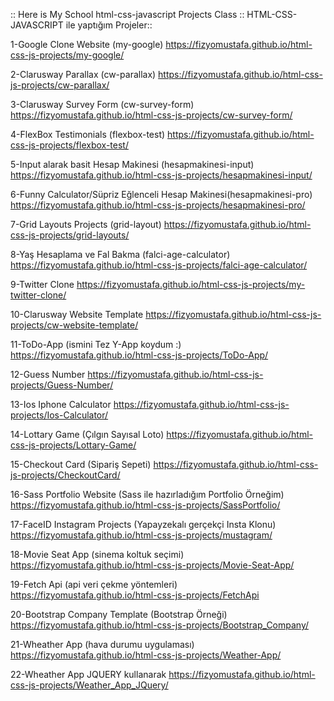 :: Here is My School html-css-javascript Projects Class :: HTML-CSS-JAVASCRIPT ile yaptığım Projeler::

1-Google Clone Website (my-google) https://fizyomustafa.github.io/html-css-js-projects/my-google/

2-Clarusway Parallax (cw-parallax) https://fizyomustafa.github.io/html-css-js-projects/cw-parallax/

3-Clarusway Survey Form (cw-survey-form) https://fizyomustafa.github.io/html-css-js-projects/cw-survey-form/

4-FlexBox Testimonials (flexbox-test) https://fizyomustafa.github.io/html-css-js-projects/flexbox-test/

5-Input alarak basit Hesap Makinesi (hesapmakinesi-input) https://fizyomustafa.github.io/html-css-js-projects/hesapmakinesi-input/

6-Funny Calculator/Süpriz Eğlenceli Hesap Makinesi(hesapmakinesi-pro) https://fizyomustafa.github.io/html-css-js-projects/hesapmakinesi-pro/

7-Grid Layouts Projects (grid-layout) https://fizyomustafa.github.io/html-css-js-projects/grid-layouts/

8-Yaş Hesaplama ve Fal Bakma (falci-age-calculator) https://fizyomustafa.github.io/html-css-js-projects/falci-age-calculator/

9-Twitter Clone https://fizyomustafa.github.io/html-css-js-projects/my-twitter-clone/

10-Clarusway Website Template https://fizyomustafa.github.io/html-css-js-projects/cw-website-template/

11-ToDo-App (ismini Tez Y-App koydum :) https://fizyomustafa.github.io/html-css-js-projects/ToDo-App/

12-Guess Number https://fizyomustafa.github.io/html-css-js-projects/Guess-Number/

13-Ios Iphone Calculator https://fizyomustafa.github.io/html-css-js-projects/Ios-Calculator/

14-Lottary Game (Çılgın Sayısal Loto) https://fizyomustafa.github.io/html-css-js-projects/Lottary-Game/

15-Checkout Card (Sipariş Sepeti) https://fizyomustafa.github.io/html-css-js-projects/CheckoutCard/

16-Sass Portfolio Website (Sass ile hazırladığım Portfolio Örneğim) https://fizyomustafa.github.io/html-css-js-projects/SassPortfolio/

17-FaceID Instagram Projects (Yapayzekalı gerçekçi Insta Klonu) https://fizyomustafa.github.io/html-css-js-projects/mustagram/

18-Movie Seat App (sinema koltuk seçimi) https://fizyomustafa.github.io/html-css-js-projects/Movie-Seat-App/

19-Fetch Api (api veri çekme yöntemleri) https://fizyomustafa.github.io/html-css-js-projects/FetchApi

20-Bootstrap Company Template (Bootstrap Örneği) https://fizyomustafa.github.io/html-css-js-projects/Bootstrap_Company/

21-Wheather App (hava durumu uygulaması) https://fizyomustafa.github.io/html-css-js-projects/Weather-App/

22-Wheather App JQUERY kullanarak https://fizyomustafa.github.io/html-css-js-projects/Weather_App_JQuery/

